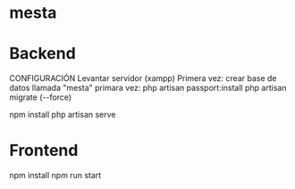 # mesta

# Backend 
CONFIGURACIÓN
Levantar servidor (xampp)
Primera vez: crear base de datos llamada "mesta"
primara vez: php artisan passport:install
php artisan migrate (--force)

npm install
php artisan serve

# Frontend
npm install
npm run start
